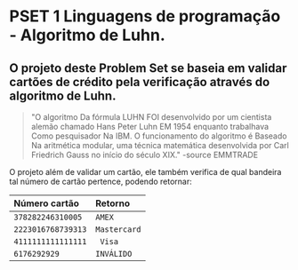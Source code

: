 # PSET 1 Linguagens de programação - Algoritmo de Luhn.

## O projeto deste Problem Set se baseia em validar cartões de crédito pela verificação através do algoritmo de Luhn. 
> "O algoritmo Da fórmula LUHN FOI desenvolvido por um cientista alemão chamado Hans Peter Luhn EM 1954 enquanto trabalhava Como pesquisador Na IBM.﻿﻿ O funcionamento do algoritmo é Baseado Na aritmética modular, uma técnica matemática desenvolvida por Carl Friedrich Gauss no início do século XIX." -source EMMTRADE
> 
O projeto além de validar um cartão, ele também verifica de qual bandeira tal número de cartão pertence, podendo retornar:

| Número cartão         | Retorno      |
| :-------------------- | :----------- |
| `378282246310005`     | `AMEX`       |
| `2223016768739313`    | `Mastercard` |
| `4111111111111111`    | ` Visa`      |
|     `6176292929`      | `INVÁLIDO`   |

